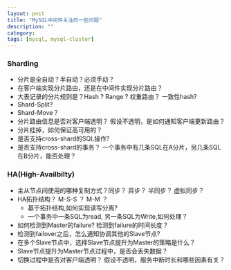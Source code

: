 ```yaml
---
layout: post
title: "MySQL中间件关注的一些问题"
description: ""
category:
tags: [mysql, mysql-cluster]
---
```


### Sharding

* 分片是全自动？半自动？必须手动？ 
* 在客户端实现分片路由，还是在中间件实现分片路由？ 
* 大表记录的分片规则是？Hash ?  Range ? 权重路由？ 一致性hash? 
* Shard-Split? 
* Shard-Move？
* 分片路由信息是否对客户端透明？ 假设不透明，是如何通知客户端更新路由？ 
* 分片挂掉，如何保证高可用的？ 
* 是否支持cross-shard的SQL操作?
* 是否支持cross-shard的事务？ 一个事务中有几条SQL在A分片，另几条SQL在B分片，能否处理？

### HA(High-Availbilty)

* 主从节点间使用的哪种复制方式？同步？ 异步？ 半同步？ 虚拟同步？ 
* HA拓扑结构？ M-S-S ？ M-M ？ 
  * 基于拓扑结构,如何实现读写分离? 
  * 一个事务中一条SQL为read, 另一条SQL为Write,如何处理？
* 如何检测到Master的failure? 检测到failure的时间长度？ 
* 检测到failover之后，怎么通知协调其他的Slave节点?
* 在多个Slave节点中，选择Slave节点提升为Master的策略是什么？
* Slave节点提升为Master节点过程中，是否会丢失数据？ 
* 切换过程中是否对客户端透明？ 假设不透明，服务中断时长和哪些因素有关？ 

